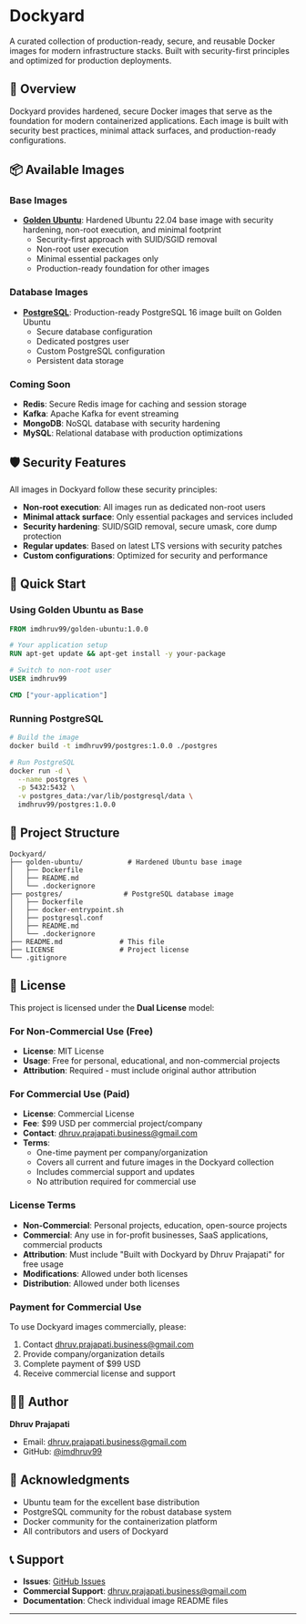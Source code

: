 # Dockyard

A curated collection of production-ready, secure, and reusable Docker images for modern infrastructure stacks. Built with security-first principles and optimized for production deployments.

## 🚀 Overview

Dockyard provides hardened, secure Docker images that serve as the foundation for modern containerized applications. Each image is built with security best practices, minimal attack surfaces, and production-ready configurations.

## 📦 Available Images

### Base Images

-   **[Golden Ubuntu](./golden-ubuntu/)**: Hardened Ubuntu 22.04 base image with security hardening, non-root execution, and minimal footprint
    -   Security-first approach with SUID/SGID removal
    -   Non-root user execution
    -   Minimal essential packages only
    -   Production-ready foundation for other images

### Database Images

-   **[PostgreSQL](./postgres/)**: Production-ready PostgreSQL 16 image built on Golden Ubuntu
    -   Secure database configuration
    -   Dedicated postgres user
    -   Custom PostgreSQL configuration
    -   Persistent data storage

### Coming Soon

-   **Redis**: Secure Redis image for caching and session storage
-   **Kafka**: Apache Kafka for event streaming
-   **MongoDB**: NoSQL database with security hardening
-   **MySQL**: Relational database with production optimizations

## 🛡️ Security Features

All images in Dockyard follow these security principles:

-   **Non-root execution**: All images run as dedicated non-root users
-   **Minimal attack surface**: Only essential packages and services included
-   **Security hardening**: SUID/SGID removal, secure umask, core dump protection
-   **Regular updates**: Based on latest LTS versions with security patches
-   **Custom configurations**: Optimized for security and performance

## 🚀 Quick Start

### Using Golden Ubuntu as Base

```dockerfile
FROM imdhruv99/golden-ubuntu:1.0.0

# Your application setup
RUN apt-get update && apt-get install -y your-package

# Switch to non-root user
USER imdhruv99

CMD ["your-application"]
```

### Running PostgreSQL

```bash
# Build the image
docker build -t imdhruv99/postgres:1.0.0 ./postgres

# Run PostgreSQL
docker run -d \
  --name postgres \
  -p 5432:5432 \
  -v postgres_data:/var/lib/postgresql/data \
  imdhruv99/postgres:1.0.0
```

## 📁 Project Structure

```
Dockyard/
├── golden-ubuntu/           # Hardened Ubuntu base image
│   ├── Dockerfile
│   ├── README.md
│   └── .dockerignore
├── postgres/               # PostgreSQL database image
│   ├── Dockerfile
│   ├── docker-entrypoint.sh
│   ├── postgresql.conf
│   ├── README.md
│   └── .dockerignore
├── README.md              # This file
├── LICENSE                # Project license
└── .gitignore
```

## 📄 License

This project is licensed under the **Dual License** model:

### For Non-Commercial Use (Free)

-   **License**: MIT License
-   **Usage**: Free for personal, educational, and non-commercial projects
-   **Attribution**: Required - must include original author attribution

### For Commercial Use (Paid)

-   **License**: Commercial License
-   **Fee**: $99 USD per commercial project/company
-   **Contact**: [dhruv.prajapati.business@gmail.com
    ](mailto:dhruv.prajapati.business@gmail.com)
-   **Terms**:
    -   One-time payment per company/organization
    -   Covers all current and future images in the Dockyard collection
    -   Includes commercial support and updates
    -   No attribution required for commercial use

### License Terms

-   **Non-Commercial**: Personal projects, education, open-source projects
-   **Commercial**: Any use in for-profit businesses, SaaS applications, commercial products
-   **Attribution**: Must include "Built with Dockyard by Dhruv Prajapati" for free usage
-   **Modifications**: Allowed under both licenses
-   **Distribution**: Allowed under both licenses

### Payment for Commercial Use

To use Dockyard images commercially, please:

1. Contact [dhruv.prajapati.business@gmail.com](mailto:dhruv.prajapati.business@gmail.com)
2. Provide company/organization details
3. Complete payment of $99 USD
4. Receive commercial license and support

## 👨‍💻 Author

**Dhruv Prajapati**

-   Email: [dhruv.prajapati.business@gmail.com](mailto:dhruv.prajapati.business@gmail.com)
-   GitHub: [@imdhruv99](https://github.com/imdhruv99)

## 🙏 Acknowledgments

-   Ubuntu team for the excellent base distribution
-   PostgreSQL community for the robust database system
-   Docker community for the containerization platform
-   All contributors and users of Dockyard

## 📞 Support

-   **Issues**: [GitHub Issues](https://github.com/imdhruv99/Dockyard/issues)
-   **Commercial Support**: [dhruv.prajapati.business@gmail.com](mailto:dhruv.prajapati.business@gmail.com)
-   **Documentation**: Check individual image README files

---
